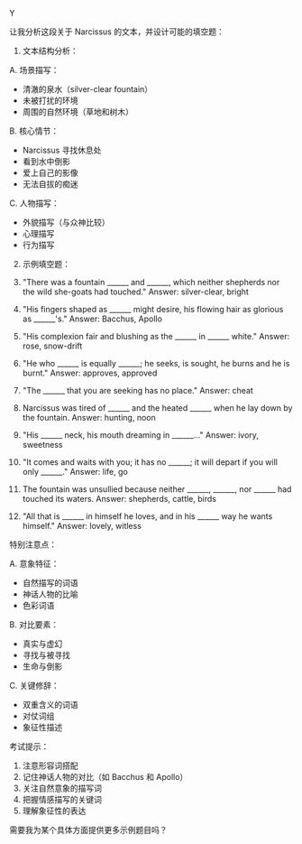 Y

让我分析这段关于 Narcissus 的文本，并设计可能的填空题：

1. 文本结构分析：

A. 场景描写：
- 清澈的泉水（silver-clear fountain）
- 未被打扰的环境
- 周围的自然环境（草地和树木）

B. 核心情节：
- Narcissus 寻找休息处
- 看到水中倒影
- 爱上自己的影像
- 无法自拔的痴迷

C. 人物描写：
- 外貌描写（与众神比较）
- 心理描写
- 行为描写

2. 示例填空题：

1. "There was a fountain ______ and ______, which neither shepherds nor the wild she-goats had touched."
Answer: silver-clear, bright

2. "His fingers shaped as ______ might desire, his flowing hair as glorious as ______'s."
Answer: Bacchus, Apollo

3. "His complexion fair and blushing as the ______ in ______ white."
Answer: rose, snow-drift

4. "He who ______ is equally ______; he seeks, is sought, he burns and he is burnt."
Answer: approves, approved

5. "The ______ that you are seeking has no place."
Answer: cheat

6. Narcissus was tired of ______ and the heated ______ when he lay down by the fountain.
Answer: hunting, noon

7. "His ______ neck, his mouth dreaming in ______..."
Answer: ivory, sweetness

8. "It comes and waits with you; it has no ______; it will depart if you will only ______."
Answer: life, go

9. The fountain was unsullied because neither ______, ______, nor ______ had touched its waters.
Answer: shepherds, cattle, birds

10. "All that is ______ in himself he loves, and in his ______ way he wants himself."
Answer: lovely, witless

特别注意点：

A. 意象特征：
- 自然描写的词语
- 神话人物的比喻
- 色彩词语

B. 对比要素：
- 真实与虚幻
- 寻找与被寻找
- 生命与倒影

C. 关键修辞：
- 双重含义的词语
- 对仗词组
- 象征性描述

考试提示：
1. 注意形容词搭配
2. 记住神话人物的对比（如 Bacchus 和 Apollo）
3. 关注自然意象的描写词
4. 把握情感描写的关键词
5. 理解象征性的表达

需要我为某个具体方面提供更多示例题目吗？